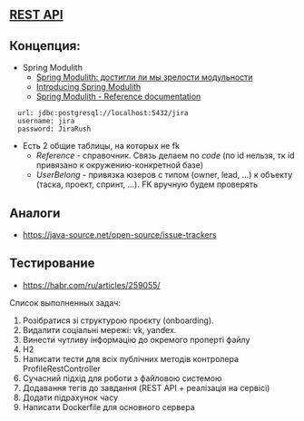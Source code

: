 ## [REST API](http://localhost:8080/doc)

## Концепция:

- Spring Modulith
    - [Spring Modulith: достигли ли мы зрелости модульности](https://habr.com/ru/post/701984/)
    - [Introducing Spring Modulith](https://spring.io/blog/2022/10/21/introducing-spring-modulith)
    - [Spring Modulith - Reference documentation](https://docs.spring.io/spring-modulith/docs/current-SNAPSHOT/reference/html/)

```
  url: jdbc:postgresql://localhost:5432/jira
  username: jira
  password: JiraRush
```

- Есть 2 общие таблицы, на которых не fk
    - _Reference_ - справочник. Связь делаем по _code_ (по id нельзя, тк id привязано к окружению-конкретной базе)
    - _UserBelong_ - привязка юзеров с типом (owner, lead, ...) к объекту (таска, проект, спринт, ...). FK вручную будем
      проверять

## Аналоги

- https://java-source.net/open-source/issue-trackers

## Тестирование

- https://habr.com/ru/articles/259055/

Список выполненных задач:
1. Розібратися зі структурою проєкту (onboarding).
2. Видалити соціальні мережі: vk, yandex.
3. Винести чутливу інформацію до окремого проперті файлу
4. H2
5. Написати тести для всіх публічних методів контролера ProfileRestController
6. Сучасний підхід для роботи з файловою системою
7. Додавання тегів до завдання (REST API + реалізація на сервісі)
8. Додати підрахунок часу
9. Написати Dockerfile для основного сервера